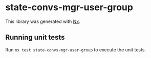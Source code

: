 # state-convs-mgr-user-group

This library was generated with [Nx](https://nx.dev).

## Running unit tests

Run `nx test state-convs-mgr-user-group` to execute the unit tests.
